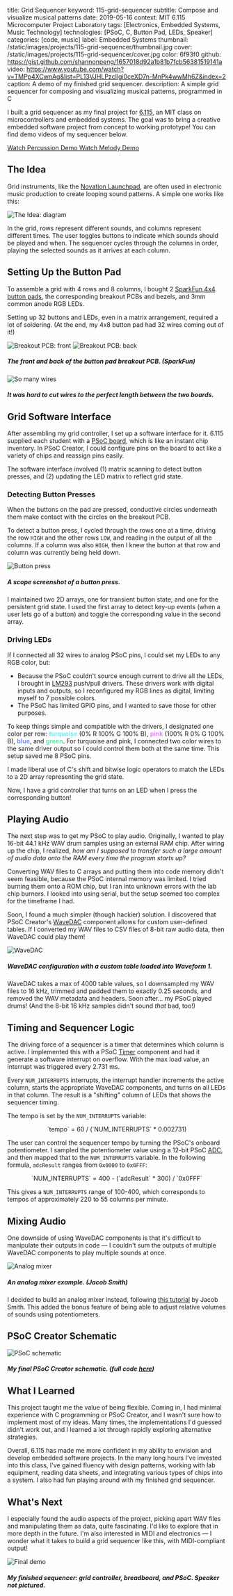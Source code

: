 title: Grid Sequencer
keyword: 115-grid-sequencer
subtitle: Compose and visualize musical patterns
date: 2019-05-16
context: MIT 6.115 Microcomputer Project Laboratory
tags: [Electronics, Embedded Systems, Music Technology]
technologies: [PSoC, C, Button Pad, LEDs, Speaker]
categories: [code, music]
label: Embedded Systems
thumbnail: /static/images/projects/115-grid-sequencer/thumbnail.jpg
cover: /static/images/projects/115-grid-sequencer/cover.jpg
color: 6f93f0
github: https://gist.github.com/shannonpeng/1657018d92a1b81b7fcb56381519141a
video: https://www.youtube.com/watch?v=TMPp4XCwnAg&list=PL13VJHLPzcIlgi0ceXD7n-MnPk4wwMh6Z&index=2
caption: A demo of my finished grid sequencer.
description: A simple grid sequencer for composing and visualizing musical patterns, programmed in C

I built a grid sequencer as my final project for [6.115](http://web.mit.edu/6.115/www/page/home.html), an MIT class on microcontrollers and embedded systems. The goal was to bring a creative embedded software project from concept to working prototype! You can find demo videos of my sequencer below.

<a href="https://www.youtube.com/watch?v=TMPp4XCwnAg&list=PL13VJHLPzcIlgi0ceXD7n-MnPk4wwMh6Z&index=2" class="button">
	Watch Percussion Demo <i class="fas fa-external-link-alt external-icon"></i>
</a>

<a href="https://www.youtube.com/watch?v=fCk_Kd_At4U&list=PL13VJHLPzcIlgi0ceXD7n-MnPk4wwMh6Z&index=1" class="button">
	Watch Melody Demo <i class="fas fa-external-link-alt external-icon"></i>
</a>

## The Idea

Grid instruments, like the [Novation Launchpad](https://novationmusic.com/launch/launchpad), are often used in electronic music production to create looping sound patterns. A simple one works like this:

<div class="image-set" markdown="1">

![The Idea: diagram](/static/images/projects/115-grid-sequencer/diagram.jpg "The Idea: diagram")

</div>

In the grid, rows represent different sounds, and columns represent different times. The user toggles buttons to indicate which sounds should be played and when. The sequencer cycles through the columns in order, playing the selected sounds as it arrives at each column.

## Setting Up the Button Pad

To assemble a grid with 4 rows and 8 columns, I bought 2 [SparkFun 4x4 button pads](https://www.sparkfun.com/products/7835), the corresponding breakout PCBs and bezels, and 3mm common anode RGB LEDs.

Setting up 32 buttons and LEDs, even in a matrix arrangement, required a lot of soldering. (At the end, my 4x8 button pad had 32 wires coming out of it!)

<div class="image-set" markdown="1">

<div class="image-set image-set-two" markdown="1">

![Breakout PCB: front](/static/images/projects/115-grid-sequencer/pcb-front.jpg "Breakout PCB: front")
![Breakout PCB: back](/static/images/projects/115-grid-sequencer/pcb-back.jpg "Breakout PCB: back")

##### The front and back of the button pad breakout PCB. (SparkFun)

</div>

<div class="image-set" markdown="1">

![So many wires](/static/images/projects/115-grid-sequencer/wires.jpg "So many wires")

##### It was hard to cut wires to the perfect length between the two boards.

</div>
</div>

## Grid Software Interface

After assembling my grid controller, I set up a software interface for it. 6.115 supplied each student with a [PSoC board](https://www.cypress.com/documentation/development-kitsboards/cy8ckit-050-psoc-5lp-development-kit), which is like an instant chip inventory. In PSoC Creator, I could configure pins on the board to act like a variety of chips and reassign pins easily.

The software interface involved (1) matrix scanning to detect button presses, and (2) updating the LED matrix to reflect grid state.

### Detecting Button Presses
When the buttons on the pad are pressed, conductive circles underneath them make contact with the circles on the breakout PCB.

To detect a button press, I cycled through the rows one at a time, driving the row `HIGH` and the other rows `LOW`, and reading in the output of all the columns. If a column was also `HIGH`, then I knew the button at that row and column was currently being held down.

<div class="image-set image-set-two" markdown="1">

![Button press](/static/images/projects/115-grid-sequencer/button-press.jpg "Button press")

##### A scope screenshot of a button press.

</div>

I maintained two 2D arrays, one for transient button state, and one for the persistent grid state. I used the first array to detect key-up events (when a user lets go of a button) and toggle the corresponding value in the second array.

### Driving LEDs
If I connected all 32 wires to analog PSoC pins, I could set my LEDs to any RGB color, but:

- Because the PSoC couldn't source enough current to drive all the LEDs, I brought in [LM293](http://web.mit.edu/6.115/www/document/lm18293n.pdf) push/pull drivers. These drivers work with digital inputs and outputs, so I reconfigured my RGB lines as digital, limiting myself to 7 possible colors.
- The PSoC has limited GPIO pins, and I wanted to save those for other purposes.

To keep things simple and compatible with the drivers, I designated one color per row: <span style="color:#70eafb;font-weight:bold">turquoise</span> (0% R 100% G 100% B), <span style="color:#e58bf6;font-weight:bold">pink</span> (100% R 0% G 100% B), <span style="color:#6f92f0;font-weight:bold">blue</span>, and <span style="color:#69e0a7;font-weight:bold">green</span>. For turquoise and pink, I connected two color wires to the same driver output so I could control them both at the same time. This setup saved me 8 PSoC pins.

I made liberal use of C's shift and bitwise logic operators to match the LEDs to a 2D array representing the grid state.

Now, I have a grid controller that turns on an LED when I press the corresponding button!

## Playing Audio
The next step was to get my PSoC to play audio. Originally, I wanted to play 16-bit 44.1 kHz WAV drum samples using an external RAM chip. After wiring up the chip, I realized, *how am I supposed to transfer such a large amount of audio data onto the RAM every time the program starts up?*

Converting WAV files to C arrays and putting them into code memory didn't seem feasible, because the PSoC internal memory was limited. I tried burning them onto a ROM chip, but I ran into unknown errors with the lab chip burners. I looked into using serial, but the setup seemed too complex for the timeframe I had.

Soon, I found a much simpler (though hackier) solution. I discovered that PSoC Creator's [WaveDAC](https://www.cypress.com/documentation/component-datasheets/8-bit-waveform-generator-wavedac8) component allows for custom user-defined tables. If I converted my WAV files to CSV files of 8-bit raw audio data, then WaveDAC could play them!

<div class="image-set image-set-two" markdown="1">

![WaveDAC](/static/images/projects/115-grid-sequencer/wavedac.jpg "WaveDAC")

##### WaveDAC configuration with a custom table loaded into Waveform 1.

</div>

WaveDAC takes a max of 4000 table values, so I downsampled my WAV files to 16 kHz, trimmed and padded them to exactly 0.25 seconds, and removed the WAV metadata and headers. Soon after... my PSoC played drums! (And the 8-bit 16 kHz samples didn't sound *that* bad, too!)

## Timing and Sequencer Logic

The driving force of a sequencer is a timer that determines which column is active. I implemented this with a PSoC [Timer](https://www.cypress.com/documentation/component-datasheets/timer) component and had it generate a software interrupt on overflow. With the max load value, an interrupt was triggered every 2.731 ms.

Every `NUM_INTERRUPTS` interrupts, the interrupt handler increments the active column, starts the appropriate WaveDAC components, and turns on all LEDs in that column. The result is a "shifting" column of LEDs that shows the sequencer timing.

The tempo is set by the `NUM_INTERRUPTS` variable:

<center>`tempo` = 60  / (`NUM_INTERRUPTS` * 0.002731)</center>

The user can control the sequencer tempo by turning the PSoC's onboard potentiometer. I sampled the potentiometer value using a 12-bit PSoC [ADC](https://www.cypress.com/documentation/component-datasheets/delta-sigma-analog-digital-converter-adcdelsig), and then mapped that to the `NUM_INTERRUPTS` variable. In the following formula, `adcResult` ranges from `0x0000` to `0x0FFF`:

<center>`NUM_INTERRUPTS` = 400 - (`adcResult` * 300)  / `0x0FFF` </center>

This gives a `NUM_INTERRUPTS` range of 100-400, which corresponds to tempos of approximately 220 to 55 columns per minute.

## Mixing Audio

One downside of using WaveDAC components is that it's difficult to manipulate their outputs in code — I couldn't sum the outputs of multiple WaveDAC components to play multiple sounds at once.

<div class="image-set image-set-two" markdown="1">

![Analog mixer](/static/images/projects/115-grid-sequencer/mixer.jpg "Analog mixer")

##### An analog mixer example. (Jacob Smith)

</div>

I decided to build an analog mixer instead, following [this tutorial](https://www.allaboutcircuits.com/projects/build-an-audio-mixer/) by Jacob Smith. This added the bonus feature of being able to adjust relative volumes of sounds using potentiometers.

## PSoC Creator Schematic

<div class="image-set" markdown="1">

![PSoC schematic](/static/images/projects/115-grid-sequencer/schematic.jpg "PSoC schematic")

##### My final PSoC Creator schematic. (full code [here](https://gist.github.com/shannonpeng/1657018d92a1b81b7fcb56381519141a))

</div>

## What I Learned

This project taught me the value of being flexible. Coming in, I had minimal experience with C programming or PSoC Creator, and I wasn't sure how to implement most of my ideas. Many times, the implementations I'd guessed didn't work out, and I learned a lot through rapidly exploring alternative strategies.

Overall, 6.115 has made me more confident in my ability to envision and develop embedded software projects. In the many long hours I've invested into this class, I've gained fluency with design patterns, working with lab equipment, reading data sheets, and integrating various types of chips into a system. I also had fun playing around with my finished grid sequencer.

## What's Next

I especially found the audio aspects of the project, picking apart WAV files and manipulating them as data, quite fascinating. I'd like to explore that in more depth in the future. I'm also interested in MIDI and electronics — I wonder what it takes to build a grid sequencer like this, with MIDI-compliant output!

<div class="image-set" markdown="1">

![Final demo](/static/images/projects/115-grid-sequencer/final.jpg "Final demo")

##### My finished sequencer: grid controller, breadboard, and PSoC. Speaker not pictured.

</div>

